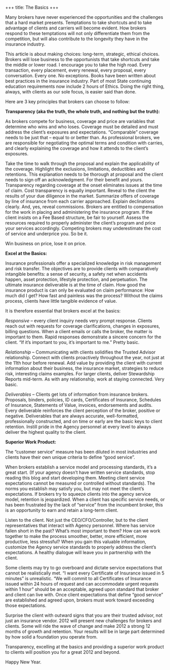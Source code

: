 +++
title: The Basics
+++

Many brokers have never experienced the opportunities and the challenges that a hard market presents. Temptations to take shortcuts and to take advantage of clients and carriers will become evident. How brokers respond to these temptations will not only differentiate them from the competition, but will also contribute to the longevity they have in the insurance industry.

This article is about making choices: long-term, strategic, ethical choices. Brokers will lose business to the opportunists that take shortcuts and take the middle or lower road. I encourage you to take the high road. Every transaction, every placement, every renewal, every proposal, every conversation. Every one. No exceptions. Books have been written about best practices in the insurance industry. Part of most State continuing education requirements now include 2 hours of Ethics. Doing the right thing, always, with clients as our sole focus, is easier said than done.

Here are 3 key principles that brokers can choose to follow:

**Transparency (aka the truth, the whole truth, and nothing but the truth):**

As brokers compete for business, coverage and price are variables that determine who wins and who loses. Coverage must be detailed and must address the client’s exposures and expectations. “Comparable” coverage needs to be just that – equal to or better than. As professional brokers, we are responsible for negotiating the optimal terms and condition with carries, and clearly explaining the coverage and how it attends to the client’s exposures.

Take the time to walk through the proposal and explain the applicability of the coverage. Highlight the exclusions, limitations, deductibles and retentions. This explanation needs to be thorough at proposal and the client needs to sign off an acknowledgment. For their benefit and yours. Transparency regarding coverage at the onset eliminates issues at the time of claim. Cost transparency is equally important. Reveal to the client the results of your due diligence in the market. Summarize offers of coverage by line of insurance from each carrier approached. Explain declinations clearly. And, yes, reveal commissions. Brokers are entitled to compensation for the work in placing and administering the insurance program. If the client insists on a Fee Based structure, be fair to yourself. Assess the resources required to properly administer the client’s program and price your services accordingly. Competing brokers may underestimate the cost of service and underprice you. So be it.

Win business on price, lose it on price.

**Excel at the Basics:**

Insurance professionals offer a specialized knowledge in risk management and risk transfer. The objectives are to provide clients with comparatively intangible benefits: a sense of security, a safety net when accidents happen, asset protection, lifestyle protection, and perpetuation. The ultimate insurance deliverable is at the time of claim. How good the insurance product is can only be evaluated on claim performance: How much did I get? How fast and painless was the process? Without the claims process, clients have little tangible evidence of value.

It is therefore essential that brokers excel at the basics:

*Responsive* – every client inquiry needs very prompt response. Clients reach out with requests for coverage clarifications, changes in exposures, billing questions. When a client emails or calls the broker, the matter is important to them. Rapid responses demonstrate a sincere concern for the client. “If it’s important to you, it’s important to me.” Pretty basic.

*Relationship* – Communicating with clients solidifies the Trusted Advisor relationship. Connect with clients proactively throughout the year, not just at the 11th hour before renewal. Add value by providing the client with current information about their business, the insurance market, strategies to reduce risk, interesting claims examples. For larger clients, deliver Stewardship Reports mid-term. As with any relationship, work at staying connected. Very basic.

*Deliverables* – Clients get lots of information from insurance brokers. Proposals, binders, policies, ID cards, Certificates of Insurance, Schedules of Insurance, Statements of Value, invoices, endorsements and audits. Every deliverable reinforces the client perception of the broker, positive or negative. Deliverables that are always accurate, well-formatted, professionally constructed, and on time or early are the basic keys to client retention. Instill pride in the Agency personnel at every level to always deliver the highest quality to the client.

**Superior Work Product:**

The “customer service” measure has been diluted in most industries and clients have their own unique criteria to define “good service”.

When brokers establish a service model and processing standards, it’s a great start. (If your agency doesn’t have written service standards, stop reading this blog and start developing them. Meeting client service expectations cannot be measured or controlled without standards). The norms you establish may satisfy you, but may not meet the client’s expectations. If brokers try to squeeze clients into the agency service model, retention is jeopardized. When a client has specific service needs, or has been frustrated by the lack of “service” from the incumbent broker, this is an opportunity to earn and retain a long-term client.

Listen to the client. Not just the CEO/CFO/Controller, but to the client representatives that interact with Agency personnel. Where has service fallen short in the past? What’s most important to them? How can we work together to make the process smoother, better, more efficient, more productive, less stressful? When you gain this valuable information, customize the Agency service standards to properly address the client’s expectations. A healthy dialogue will leave you in partnership with the client.

Some clients may try to go overboard and dictate service expectations that cannot be realistically met. “I want every Certificate of Insurance issued in 5 minutes” is unrealistic. “We will commit to all Certificates of Insurance issued within 24 hours of request and can accommodate urgent requests within 1 hour” should be an acceptable, agreed upon standard that broker and client can live with. Once client expectations that define “good service” are established and agreed upon, brokers must work toward exceeding those expectations.

Surprise the client with outward signs that you are their trusted advisor, not just an insurance vendor. 2012 will present new challenges for brokers and clients. Some will ride the wave of change and make 2012 a strong 12 months of growth and retention. Your results will be in large part determined by how solid a foundation you operate from.

Transparency, excelling at the basics and providing a superior work product to clients will position you for a great 2012 and beyond.

Happy New Year.
